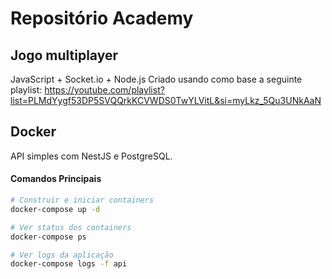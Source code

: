 # Repositório Academy

## Jogo multiplayer

JavaScript + Socket.io + Node.js
Criado usando como base a seguinte playlist:
https://youtube.com/playlist?list=PLMdYygf53DP5SVQQrkKCVWDS0TwYLVitL&si=myLkz_5Qu3UNkAaN

## Docker

API simples com NestJS e PostgreSQL.

#### Comandos Principais

```bash
# Construir e iniciar containers
docker-compose up -d

# Ver status dos containers
docker-compose ps

# Ver logs da aplicação
docker-compose logs -f api
```
